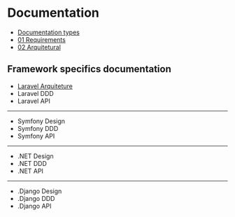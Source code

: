 # Documentation

* [Documentation types](Documentation_types.md)
* [01 Requirements](01_Requirements/index.md)
* [02 Arquitetural](02_Architectural/index.md)

## Framework specifics documentation

* [Laravel Arquiteture](03_Laravel_Specifics/README.md)
* Laravel DDD
* Laravel API
---
* Symfony Design
* Symfony DDD
* Symfony API
---
* .NET Design
* .NET DDD
* .NET API
---
* .Django Design
* .Django DDD
* .Django API
